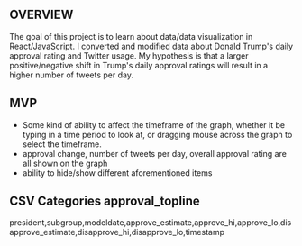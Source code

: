 ## OVERVIEW

The goal of this project is to learn about data/data visualization in React/JavaScript. I converted and modified data about Donald Trump's daily approval rating and Twitter usage. My hypothesis is that a larger positive/negative shift in Trump's daily approval ratings will result in a higher number of tweets per day.

## MVP
- Some kind of ability to affect the timeframe of the graph, whether it be typing in a time period to look at, or dragging mouse across the graph to select the timeframe.
- approval change, number of tweets per day, overall approval rating are all shown on the graph
- ability to hide/show different aforementioned items


## CSV Categories approval_topline
president,subgroup,modeldate,approve_estimate,approve_hi,approve_lo,disapprove_estimate,disapprove_hi,disapprove_lo,timestamp